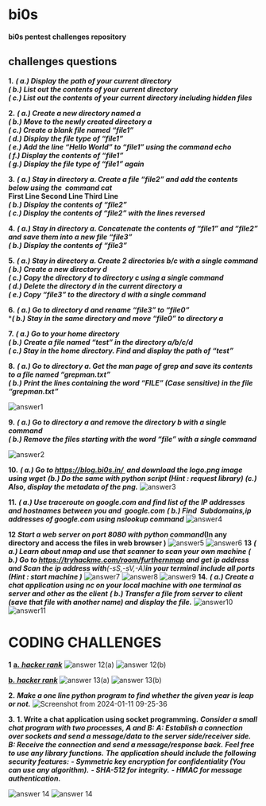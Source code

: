 # bi0s
**bi0s pentest challenges repository**

## challenges questions  
**1.**
***( a.) Display the path of your current directory***  
***( b.) List out the contents of your current directory***  
***( c.) List out the contents of your current directory including hidden files***  

**2.**
***( a.) Create a new directory named a***  
***( b.) Move to the newly created directory a***  
***( c.) Create a blank file named “file1”***  
***( d.) Display the file type of “file1”***  
***( e.) Add the line “Hello World” to “file1” using the command echo***  
***( f.) Display the contents of “file1”***  
***( g.) Display the file type of “file1” again***  

**3.**
***( a.) Stay in directory a. Create a file “file2” and add the contents below using the  command cat***  
      **First Line Second Line Third Line**  
***( b.) Display the contents of “file2”***  
***( c.) Display the contents of “file2” with the lines reversed***  

**4.**
***( a.) Stay in directory a. Concatenate the contents of “file1” and “file2” and save them into a new file “file3”***  
***( b.) Display the contents of “file3”***  

**5.**
***( a.) Stay in directory a. Create 2 directories b/c with a single command***  
***( b.) Create a new directory d***  
***( c.) Copy the directory d to directory c using a single command***  
***( d.) Delete the directory d in the current directory a***  
***( e.) Copy “file3” to the directory d with a single command***  

**6.**
***( a.) Go to directory d and rename “file3” to “file0”***  
****( b.) Stay in the same directory and move “file0” to directory a***  

**7.**
***( a.) Go to your home directory***  
***( b.) Create a file named “test” in the directory a/b/c/d***  
***( c.) Stay in the home directory. Find and display the path of “test”***  

  **8.**
***( a.) Go to directory a. Get the man page of grep and save its contents to a file named “grepman.txt”***  
***( b.) Print the lines containing the word “FILE” (Case sensitive) in the file “grepman.txt”***  

![answer1](https://github.com/komalrao1/bi0s/assets/147682987/0ee4ab67-b1c4-4bac-b4cd-915c84eae798)

**9.**
***( a.) Go to directory a and remove the directory b with a single command***  
***( b.) Remove the files starting with the word “file” with a single command***  

![answer2](https://github.com/komalrao1/bi0s/assets/147682987/662264e3-7980-4b53-bf88-3c5dd1d3c16c)

**10.**
***( a.) Go to https://blog.bi0s.in/  and download the logo.png image using wget***
***(b.) Do the same with python script (Hint : request library)***
***(c.) Also, display the metadata of the png.***
![answer3](https://github.com/komalrao1/bi0s/assets/147682987/55d569a8-a270-4aac-80ab-ffbd6a9ef397)

**11.**
***( a.) Use traceroute on google.com and find list of the IP addresses and hostnames between you and  google.com***
***( b.) Find  Subdomains,ip addresses of google.com using nslookup command***
![answer4](https://github.com/komalrao1/bi0s/assets/147682987/1f3b168d-8e2d-4070-9fac-4be231ea2a2c)

**12**
***Start a web server on port 8080 with python command*(In any directory and access the files in web browser )**
![answer5](https://github.com/komalrao1/bi0s/assets/147682987/6056d091-0c8f-4e80-a427-e6f2c20477a2)
![answer6](https://github.com/komalrao1/bi0s/assets/147682987/eae47a0c-ac40-44bb-8a1b-f70f9fb84e5c)
**13**
***( a.) Learn about nmap and use that scanner to scan your own machine***
***( b.) Go to https://tryhackme.com/room/furthernmap and get ip address and Scan the ip address with**(-sS,-sV,-A)**in your terminal include all ports (Hint : start machine )***
![answer7](https://github.com/komalrao1/bi0s/assets/147682987/f023ca21-9c27-4471-a153-0853f7256fa3)
![answer8](https://github.com/komalrao1/bi0s/assets/147682987/70e3fd7c-702d-4965-b8a4-a2c39c69cd70)
![answer9](https://github.com/komalrao1/bi0s/assets/147682987/a683bac3-e884-4dca-bc0c-dea1839f6ccc)
**14.**
***( a.) Create a chat application using nc on your local machine with one terminal as server and other as the client***
***( b.) Transfer a file from server to client (save that file with another name) and display the file.***
![answer10](https://github.com/komalrao1/bi0s/assets/147682987/ee6d671c-9523-4a7f-a4de-f8bbd8a431af)
![answer11](https://github.com/komalrao1/bi0s/assets/147682987/cd42f5b7-0cf3-444a-be59-62555a57e38d)



# **CODING CHALLENGES**
**1**
[**a.** ***hacker rank***](https://www.hackerrank.com/challenges/python-loops/problem?isFullScreen=true)
![answer 12(a)](https://github.com/komalrao1/bi0s/assets/147682987/7885acf3-d4cd-4774-9f82-6a3e434653d2)
![answer 12(b)](https://github.com/komalrao1/bi0s/assets/147682987/ae9492f0-4971-4e84-8958-cbf9f9b65c7f)

[**b.** ***hacker rank***](https://www.hackerrank.com/challenges/python-arithmetic-operators/problem?isFullScreen=true)
![answer 13(a)](https://github.com/komalrao1/bi0s/assets/147682987/f4d4ba34-da8a-4380-9f21-8f057796bd7c)
![answer 13(b)](https://github.com/komalrao1/bi0s/assets/147682987/dd9847ba-33c5-415e-9015-87fe7a47b7d5)

**2.**
 ***Make a one line python program to find whether the given year is leap or not.***
 ![Screenshot from 2024-01-11 09-25-36](https://github.com/komalrao1/bi0s/assets/147682987/a932c3de-9ccf-48a1-81d1-49f8f36ca4d6)

**3.**
**1. Write a chat application using socket programming.**
   ***Consider a small chat program with two processes, A and B:***
   ***A: Establish a connection over sockets and send a message/data to the server side/receiver side.***
   ***B: Receive the connection and send a message/response back.***
   ***Feel free to use any library functions.***
   ***The application should include the following security features:***
   ***- Symmetric key encryption for confidentiality (You can use any algorithm).***
   ***- SHA-512 for integrity.***
   ***- HMAC for message authentication.***

   ![answer 14](https://github.com/komalrao1/bi0s/assets/147682987/1e27c7d8-b4b4-4d30-a618-d1a3b1a4e1a4)
   ![answer 14](https://github.com/komalrao1/bi0s/assets/147682987/d1b49668-3d0a-4c28-8ea6-5e599a32434a)
   














